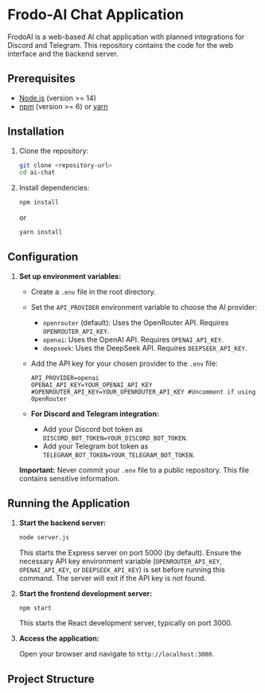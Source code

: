 # Frodo-AI Chat Application

FrodoAI is a web-based AI chat application with planned integrations for Discord and Telegram. This repository contains the code for the web interface and the backend server.

## Prerequisites

- [Node.js](https://nodejs.org/) (version >= 14)
- [npm](https://www.npmjs.com/) (version >= 6) or [yarn](https://yarnpkg.com/)

## Installation

1.  Clone the repository:

    ```sh
    git clone <repository-url>
    cd ai-chat
    ```

2.  Install dependencies:

    ```sh
    npm install
    ```

    or

    ```sh
    yarn install
    ```

## Configuration

1.  **Set up environment variables:**

    *   Create a `.env` file in the root directory.
    *   Set the `API_PROVIDER` environment variable to choose the AI provider:
        *   `openrouter` (default): Uses the OpenRouter API. Requires `OPENROUTER_API_KEY`.
        *   `openai`: Uses the OpenAI API. Requires `OPENAI_API_KEY`.
        *   `deepseek`: Uses the DeepSeek API. Requires `DEEPSEEK_API_KEY`.
    *   Add the API key for your chosen provider to the `.env` file:

        ```
        API_PROVIDER=openai
        OPENAI_API_KEY=YOUR_OPENAI_API_KEY
        #OPENROUTER_API_KEY=YOUR_OPENROUTER_API_KEY #Uncomment if using OpenRouter
        ```
    *   **For Discord and Telegram integration:**
        *   Add your Discord bot token as `DISCORD_BOT_TOKEN=YOUR_DISCORD_BOT_TOKEN`.
        *   Add your Telegram bot token as `TELEGRAM_BOT_TOKEN=YOUR_TELEGRAM_BOT_TOKEN`.

    **Important:** Never commit your `.env` file to a public repository. This file contains sensitive information.

## Running the Application

1.  **Start the backend server:**

    ```sh
    node server.js
    ```

    This starts the Express server on port 5000 (by default). Ensure the necessary API key environment variable (`OPENROUTER_API_KEY`, `OPENAI_API_KEY`, or `DEEPSEEK_API_KEY`) is set before running this command. The server will exit if the API key is not found.

2.  **Start the frontend development server:**

    ```sh
    npm start
    ```

    This starts the React development server, typically on port 3000.

3.  **Access the application:**

    Open your browser and navigate to `http://localhost:3000`.

## Project Structure


